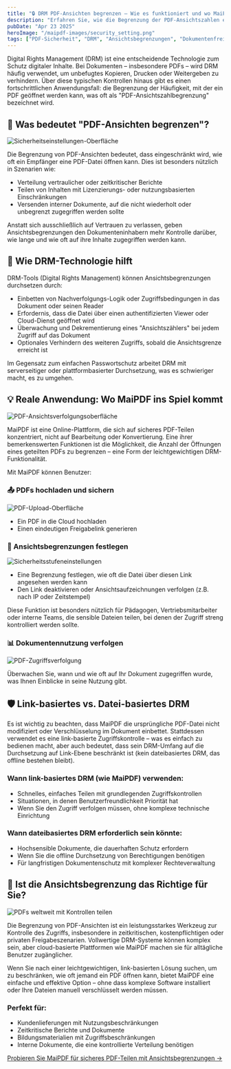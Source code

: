 ```yaml
---
title: "🔒 DRM PDF-Ansichten begrenzen – Wie es funktioniert und wo MaiPDF ins Spiel kommt"
description: "Erfahren Sie, wie die Begrenzung der PDF-Ansichtszahlen eine bessere Kontrolle über Ihre vertraulichen Dokumente ermöglicht und wie der einfache Ansatz von MaiPDF die Dokumentensicherheit zugänglich macht."
pubDate: "Apr 23 2025"
heroImage: "/maipdf-images/security_setting.png"
tags: ["PDF-Sicherheit", "DRM", "Ansichtsbegrenzungen", "Dokumentenfreigabe"]
---
```


Digital Rights Management (DRM) ist eine entscheidende Technologie zum Schutz digitaler Inhalte. Bei Dokumenten – insbesondere PDFs – wird DRM häufig verwendet, um unbefugtes Kopieren, Drucken oder Weitergeben zu verhindern. Über diese typischen Kontrollen hinaus gibt es einen fortschrittlichen Anwendungsfall: die Begrenzung der Häufigkeit, mit der ein PDF geöffnet werden kann, was oft als "PDF-Ansichtszahlbegrenzung" bezeichnet wird.

## 🧠 Was bedeutet "PDF-Ansichten begrenzen"?

![Sicherheitseinstellungen-Oberfläche](/maipdf-images/security_setting.png)

Die Begrenzung von PDF-Ansichten bedeutet, dass eingeschränkt wird, wie oft ein Empfänger eine PDF-Datei öffnen kann. Dies ist besonders nützlich in Szenarien wie:

- Verteilung vertraulicher oder zeitkritischer Berichte
- Teilen von Inhalten mit Lizenzierungs- oder nutzungsbasierten Einschränkungen
- Versenden interner Dokumente, auf die nicht wiederholt oder unbegrenzt zugegriffen werden sollte

Anstatt sich ausschließlich auf Vertrauen zu verlassen, geben Ansichtsbegrenzungen den Dokumenteninhabern mehr Kontrolle darüber, wie lange und wie oft auf ihre Inhalte zugegriffen werden kann.

## 🔐 Wie DRM-Technologie hilft

DRM-Tools (Digital Rights Management) können Ansichtsbegrenzungen durchsetzen durch:

- Einbetten von Nachverfolgungs-Logik oder Zugriffsbedingungen in das Dokument oder seinen Reader
- Erfordernis, dass die Datei über einen authentifizierten Viewer oder Cloud-Dienst geöffnet wird
- Überwachung und Dekrementierung eines "Ansichtszählers" bei jedem Zugriff auf das Dokument
- Optionales Verhindern des weiteren Zugriffs, sobald die Ansichtsgrenze erreicht ist

Im Gegensatz zum einfachen Passwortschutz arbeitet DRM mit serverseitiger oder plattformbasierter Durchsetzung, was es schwieriger macht, es zu umgehen.

## 💡 Reale Anwendung: Wo MaiPDF ins Spiel kommt

![PDF-Ansichtsverfolgungsoberfläche](/maipdf-images/check_pdf_open_result.png)

MaiPDF ist eine Online-Plattform, die sich auf sicheres PDF-Teilen konzentriert, nicht auf Bearbeitung oder Konvertierung. Eine ihrer bemerkenswerten Funktionen ist die Möglichkeit, die Anzahl der Öffnungen eines geteilten PDFs zu begrenzen – eine Form der leichtgewichtigen DRM-Funktionalität.

Mit MaiPDF können Benutzer:

### 📤 PDFs hochladen und sichern

![PDF-Upload-Oberfläche](/maipdf-images/upload_section.png)

- Ein PDF in die Cloud hochladen
- Einen eindeutigen Freigabelink generieren

### 🔢 Ansichtsbegrenzungen festlegen

![Sicherheitsstufeneinstellungen](/maipdf-images/security_level_in_pdf_setting.png)

- Eine Begrenzung festlegen, wie oft die Datei über diesen Link angesehen werden kann
- Den Link deaktivieren oder Ansichtsaufzeichnungen verfolgen (z.B. nach IP oder Zeitstempel)

Diese Funktion ist besonders nützlich für Pädagogen, Vertriebsmitarbeiter oder interne Teams, die sensible Dateien teilen, bei denen der Zugriff streng kontrolliert werden sollte.

### 📊 Dokumentennutzung verfolgen

![PDF-Zugriffsverfolgung](/maipdf-images/check_pdf_open_result.png)

Überwachen Sie, wann und wie oft auf Ihr Dokument zugegriffen wurde, was Ihnen Einblicke in seine Nutzung gibt.

## 🛡️ Link-basiertes vs. Datei-basiertes DRM

Es ist wichtig zu beachten, dass MaiPDF die ursprüngliche PDF-Datei nicht modifiziert oder Verschlüsselung im Dokument einbettet. Stattdessen verwendet es eine link-basierte Zugriffskontrolle – was es einfach zu bedienen macht, aber auch bedeutet, dass sein DRM-Umfang auf die Durchsetzung auf Link-Ebene beschränkt ist (kein dateibasiertes DRM, das offline bestehen bleibt).

### Wann link-basiertes DRM (wie MaiPDF) verwenden:
- Schnelles, einfaches Teilen mit grundlegenden Zugriffskontrollen
- Situationen, in denen Benutzerfreundlichkeit Priorität hat
- Wenn Sie den Zugriff verfolgen müssen, ohne komplexe technische Einrichtung

### Wann dateibasiertes DRM erforderlich sein könnte:
- Hochsensible Dokumente, die dauerhaften Schutz erfordern
- Wenn Sie die offline Durchsetzung von Berechtigungen benötigen
- Für langfristigen Dokumentenschutz mit komplexer Rechteverwaltung

## 🧭 Ist die Ansichtsbegrenzung das Richtige für Sie?

![PDFs weltweit mit Kontrollen teilen](/maipdf-images/share_pdf_wordwide.png)

Die Begrenzung von PDF-Ansichten ist ein leistungsstarkes Werkzeug zur Kontrolle des Zugriffs, insbesondere in zeitkritischen, kostenpflichtigen oder privaten Freigabeszenarien. Vollwertige DRM-Systeme können komplex sein, aber cloud-basierte Plattformen wie MaiPDF machen sie für alltägliche Benutzer zugänglicher.

Wenn Sie nach einer leichtgewichtigen, link-basierten Lösung suchen, um zu beschränken, wie oft jemand ein PDF öffnen kann, bietet MaiPDF eine einfache und effektive Option – ohne dass komplexe Software installiert oder Ihre Dateien manuell verschlüsselt werden müssen.

### Perfekt für:
- Kundenlieferungen mit Nutzungsbeschränkungen
- Zeitkritische Berichte und Dokumente
- Bildungsmaterialien mit Zugriffsbeschränkungen
- Interne Dokumente, die eine kontrollierte Verteilung benötigen

[Probieren Sie MaiPDF für sicheres PDF-Teilen mit Ansichtsbegrenzungen →](https://maipdf.com)